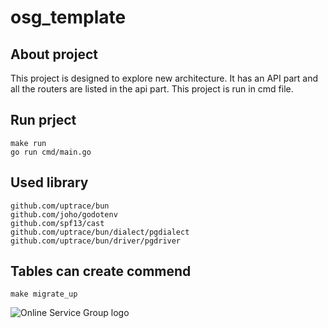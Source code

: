 # osg_template

## About project
This project is designed to explore new architecture. It has an API part and all the routers are listed in the api part. This project is run in cmd file.

## Run prject
```
make run
go run cmd/main.go
```

## Used library
`github.com/uptrace/bun`\
`github.com/joho/godotenv`\
`github.com/spf13/cast`\
`github.com/uptrace/bun/dialect/pgdialect`\
`github.com/uptrace/bun/driver/pgdriver`

## Tables can create commend
```
make migrate_up
```

![Online Service Group logo](https://top.uz/upload/yp/static/1f8/1f824be398360e2d41c16f1a4e86575c.jpg)